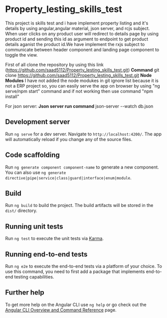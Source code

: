 # Property_lesting_skills_test
  This project is skills test and i have implement property listing and it's details by using angular,angular material, json server, and rcjs subject.
  When user clicks on any product user will redirect to details page by using product id and sending this id as argument to endpoint to get product details aganist 
  the product id.We have implement the rxjs subject to communicate between header component and landing page component to toggle the view.
  
  First of all clone the repository by using this link (https://github.com/saad5112/Property_lesting_skills_test.git)
  **Command** 
  git clone https://github.com/saad5112/Property_lesting_skills_test.git
  **Node Modules**
   I have not added the node modukes in git ignore list because it is not a ERP project so, you can easily serve the app on browser by using "ng serve/npm start" command and if not working then use command "npm install"
 
 For json server:
 **Json server run command**
   json-server --watch db.json
   
## Development server

Run `ng serve` for a dev server. Navigate to `http://localhost:4200/`. The app will automatically reload if you change any of the source files.

## Code scaffolding

Run `ng generate component component-name` to generate a new component. You can also use `ng generate directive|pipe|service|class|guard|interface|enum|module`.

## Build

Run `ng build` to build the project. The build artifacts will be stored in the `dist/` directory.

## Running unit tests

Run `ng test` to execute the unit tests via [Karma](https://karma-runner.github.io).

## Running end-to-end tests

Run `ng e2e` to execute the end-to-end tests via a platform of your choice. To use this command, you need to first add a package that implements end-to-end testing capabilities.

## Further help

To get more help on the Angular CLI use `ng help` or go check out the [Angular CLI Overview and Command Reference](https://angular.io/cli) page.
